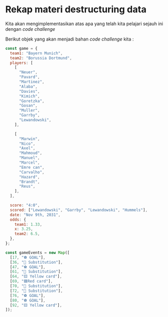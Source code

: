# Rekap materi destructuring data

Kita akan mengimplementasikan atas apa yang telah kita pelajari sejauh ini dengan _code challenge_

Berikut objek yang akan menjadi bahan _code challenge_ kita :

```javascript
const game = {
  team1: "Bayern Munich",
  team2: "Borussia Dortmund",
  players: [
    [
      "Neuer",
      "Pavard",
      "Martinez",
      "Alaba",
      "Davies",
      "Kimich",
      "Goretzka",
      "Gosan",
      "Muller",
      "Garrby",
      "Lewandowski",
    ],

    [
      "Marwin",
      "Nico",
      "Axel",
      "Mahmoud",
      "Manuel",
      "Marcel",
      "Emre can",
      "Carvalho",
      "Hazard",
      "Brandt",
      "Reus",
    ],
  ],

  score: "4:0",
  scored: ["Lewandowski", "Garrby", "Lewandowski", "Hummels"],
  date: "Nov 9th, 2031",
  odds: {
    team1: 1.33,
    x: 3.25,
    team2: 6.5,
  },
};
```

```javascript
const gameEvents = new Map([
  [17, "⚽ GOAL"],
  [36, "🔁 Substitution"],
  [47, "⚽ GOAL"],
  [61, "🔁 Substitution"],
  [64, "🟨 Yellow card"],
  [69, "🟥Red card"],
  [70, "🔁 Substitution"],
  [72, "🔁 Substitution"],
  [76, "⚽ GOAL"],
  [80, "⚽ GOAL"],
  [92, "🟨 Yellow card"],
]);
```
